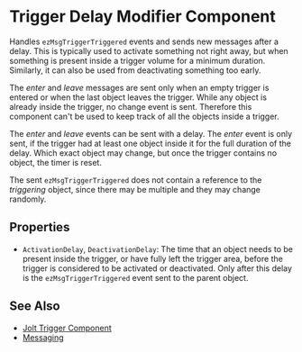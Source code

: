 # Trigger Delay Modifier Component

Handles `ezMsgTriggerTriggered` events and sends new messages after a delay. This is typically used to activate something not right away, but when something is present inside a trigger volume for a minimum duration. Similarly, it can also be used from deactivating something too early.

The *enter* and *leave* messages are sent only when an empty trigger is entered or when the last object leaves the trigger. While any object is already inside the trigger, no change event is sent. Therefore this component can't be used to keep track of all the objects inside a trigger.

The *enter* and *leave* events can be sent with a delay. The *enter* event is only sent, if the trigger had at least one object inside it for the full duration of the delay. Which exact object may change, but once the trigger contains no object, the timer is reset.

The sent `ezMsgTriggerTriggered` does not contain a reference to the *triggering* object, since there may be multiple and they may change randomly.

## Properties

* `ActivationDelay`, `DeactivationDelay`: The time that an object needs to be present inside the trigger, or have fully left the trigger area, before the trigger is considered to be activated or deactivated. Only after this delay is the `ezMsgTriggerTriggered` event sent to the parent object.  

## See Also

* [Jolt Trigger Component](../../physics/jolt/actors/jolt-trigger-component.md)
* [Messaging](../../runtime/world/world-messaging.md)
